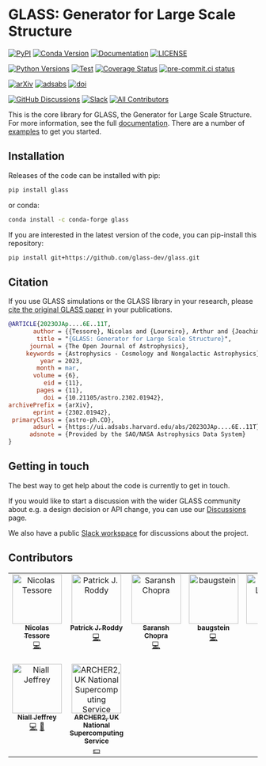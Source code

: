 # **GLASS**: Generator for Large Scale Structure

<!-- Essentials -->

[![PyPI](https://img.shields.io/pypi/v/glass)](https://pypi.org/project/glass)
[![Conda Version](https://img.shields.io/conda/vn/conda-forge/glass.svg)](https://anaconda.org/conda-forge/glass)
[![Documentation](https://readthedocs.org/projects/glass/badge/?version=stable)](https://glass.readthedocs.io/stable)
[![LICENSE](https://img.shields.io/badge/License-MIT-blue.svg)](https://opensource.org/licenses/MIT)

<!-- Code -->

[![Python Versions](https://img.shields.io/pypi/pyversions/glass)](https://pypi.org/project/glass)
[![Test](https://github.com/glass-dev/glass/actions/workflows/test.yml/badge.svg)](https://github.com/glass-dev/glass/actions/workflows/test.yml)
[![Coverage Status](https://coveralls.io/repos/github/glass-dev/glass/badge.svg?branch=main)](https://coveralls.io/github/glass-dev/glass?branch=main)
[![pre-commit.ci status](https://results.pre-commit.ci/badge/github/glass-dev/glass/main.svg)](https://results.pre-commit.ci/latest/github/glass-dev/glass/main)

<!-- Science -->

[![arXiv](https://img.shields.io/badge/arXiv-2302.01942-red)](https://arxiv.org/abs/2302.01942)
[![adsabs](https://img.shields.io/badge/ads-2023OJAp....6E..11T-blueviolet)](https://ui.adsabs.harvard.edu/abs/2023OJAp....6E..11T)
[![doi](https://img.shields.io/badge/doi-10.21105/astro.2302.01942-blue)](https://dx.doi.org/10.21105/astro.2302.01942)

<!-- Community -->

[![GitHub Discussions](https://img.shields.io/static/v1?label=Discussions&message=Ask&color=blue&logo=github)](https://github.com/orgs/glass-dev/discussions)
[![Slack](https://img.shields.io/badge/join-Slack-4A154B)](https://glass-dev.github.io/slack)
[![All Contributors](https://img.shields.io/github/all-contributors/glass-dev/glass?color=ee8449&style=flat-square)](#contributors)

This is the core library for GLASS, the Generator for Large Scale Structure. For
more information, see the full [documentation]. There are a number of [examples]
to get you started.

## Installation

Releases of the code can be installed with pip:

```sh
pip install glass
```

or conda:

```sh
conda install -c conda-forge glass
```

If you are interested in the latest version of the code, you can pip-install
this repository:

```sh
pip install git+https://github.com/glass-dev/glass.git
```

## Citation

If you use GLASS simulations or the GLASS library in your research, please
[cite the original GLASS paper](https://glass.readthedocs.io/stable/user/publications.html)
in your publications.

<!-- markdownlint-disable MD013 -->

```bibtex
@ARTICLE{2023OJAp....6E..11T,
       author = {{Tessore}, Nicolas and {Loureiro}, Arthur and {Joachimi}, Benjamin and {von Wietersheim-Kramsta}, Maximilian and {Jeffrey}, Niall},
        title = "{GLASS: Generator for Large Scale Structure}",
      journal = {The Open Journal of Astrophysics},
     keywords = {Astrophysics - Cosmology and Nongalactic Astrophysics},
         year = 2023,
        month = mar,
       volume = {6},
          eid = {11},
        pages = {11},
          doi = {10.21105/astro.2302.01942},
archivePrefix = {arXiv},
       eprint = {2302.01942},
 primaryClass = {astro-ph.CO},
       adsurl = {https://ui.adsabs.harvard.edu/abs/2023OJAp....6E..11T},
      adsnote = {Provided by the SAO/NASA Astrophysics Data System}
}
```

## Getting in touch

The best way to get help about the code is currently to get in touch.

If you would like to start a discussion with the wider GLASS community about
e.g. a design decision or API change, you can use our [Discussions] page.

We also have a public [Slack workspace] for discussions about the project.

[documentation]: https://glass.readthedocs.io/stable
[examples]: https://glass.readthedocs.io/stable/examples.html
[Discussions]: https://github.com/orgs/glass-dev/discussions
[Slack workspace]: https://glass-dev.github.io/slack

## Contributors

<!-- ALL-CONTRIBUTORS-LIST:START - Do not remove or modify this section -->
<!-- prettier-ignore-start -->
<!-- markdownlint-disable -->
<table>
  <tbody>
    <tr>
      <td align="center" valign="top" width="14.28%"><a href="http://ntessore.page"><img src="https://avatars.githubusercontent.com/u/3993688?v=4?s=100" width="100px;" alt="Nicolas Tessore"/><br /><sub><b>Nicolas Tessore</b></sub></a><br /><a href="https://github.com/glass-dev/glass/commits?author=ntessore" title="Code">💻</a></td>
      <td align="center" valign="top" width="14.28%"><a href="https://paddyroddy.github.io"><img src="https://avatars.githubusercontent.com/u/15052188?v=4?s=100" width="100px;" alt="Patrick J. Roddy"/><br /><sub><b>Patrick J. Roddy</b></sub></a><br /><a href="https://github.com/glass-dev/glass/commits?author=paddyroddy" title="Code">💻</a></td>
      <td align="center" valign="top" width="14.28%"><a href="https://saransh-cpp.github.io/"><img src="https://avatars.githubusercontent.com/u/74055102?v=4?s=100" width="100px;" alt="Saransh Chopra"/><br /><sub><b>Saransh Chopra</b></sub></a><br /><a href="https://github.com/glass-dev/glass/commits?author=Saransh-cpp" title="Code">💻</a></td>
      <td align="center" valign="top" width="14.28%"><a href="https://github.com/ucapbba"><img src="https://avatars.githubusercontent.com/u/87702063?v=4?s=100" width="100px;" alt="baugstein"/><br /><sub><b>baugstein</b></sub></a><br /><a href="https://github.com/glass-dev/glass/commits?author=ucapbba" title="Code">💻</a></td>
      <td align="center" valign="top" width="14.28%"><a href="http://arthurmloureiro.github.io"><img src="https://avatars.githubusercontent.com/u/6471279?v=4?s=100" width="100px;" alt="Arthur Loureiro"/><br /><sub><b>Arthur Loureiro</b></sub></a><br /><a href="https://github.com/glass-dev/glass/commits?author=arthurmloureiro" title="Code">💻</a></td>
      <td align="center" valign="top" width="14.28%"><a href="https://mwiet.github.io"><img src="https://avatars.githubusercontent.com/u/49800039?v=4?s=100" width="100px;" alt="Maximilian von Wietersheim-Kramsta"/><br /><sub><b>Maximilian von Wietersheim-Kramsta</b></sub></a><br /><a href="https://github.com/glass-dev/glass/commits?author=mwiet" title="Code">💻</a></td>
      <td align="center" valign="top" width="14.28%"><a href="https://github.com/joachimi"><img src="https://avatars.githubusercontent.com/u/4989590?v=4?s=100" width="100px;" alt="joachimi"/><br /><sub><b>joachimi</b></sub></a><br /><a href="#ideas-joachimi" title="Ideas, Planning, & Feedback">🤔</a> <a href="#research-joachimi" title="Research">🔬</a></td>
    </tr>
    <tr>
      <td align="center" valign="top" width="14.28%"><a href="https://nialljeffrey.github.io/"><img src="https://avatars.githubusercontent.com/u/15345794?v=4?s=100" width="100px;" alt="Niall Jeffrey"/><br /><sub><b>Niall Jeffrey</b></sub></a><br /><a href="https://github.com/glass-dev/glass/commits?author=NiallJeffrey" title="Code">💻</a> <a href="#ideas-NiallJeffrey" title="Ideas, Planning, & Feedback">🤔</a></td>
      <td align="center" valign="top" width="14.28%"><a href="https://github.com/ARCHER2-HPC"><img src="https://avatars.githubusercontent.com/u/60643641?v=4?s=100" width="100px;" alt="ARCHER2, UK National Supercomputing Service"/><br /><sub><b>ARCHER2, UK National Supercomputing Service</b></sub></a><br /><a href="#financial-ARCHER2-HPC" title="Financial">💵</a></td>
    </tr>
  </tbody>
</table>

<!-- markdownlint-restore -->
<!-- prettier-ignore-end -->

<!-- ALL-CONTRIBUTORS-LIST:END -->
